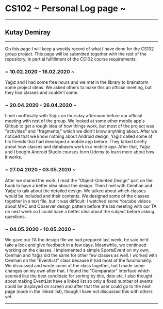 # CS102 ~ Personal Log page ~
****
## Kutay Demiray 
****

On this page I will keep a weekly record of what I have done for the CS102 group project. This page will be submitted together with the rest of the repository, in partial fulfillment of the CS102 course requirements.

### ~ 10.02.2020 - 16.02.2020 ~
Yağız and I had some free hours and we met in the library to brainstorm some project ideas. We asked others to make this an official meeting, but they had classes and couldn't come.

### ~ 20.04.2020 - 26.04.2020 ~
I met unofficially with Yağız on thursday afternoon before our official meeting with rest of the group. We looked at some other mobile app's Github to get a rough idea of how things work, but most of the project was
"activities" and "fragments," which we didn't know anything about. After we noticed that we know nothing about Android design, Yağız called some of his friends that had developed a mobile app before. They talked briefly
about how classes and databases work in a mobile app. After that, Yağız and I bought Android Studio courses form Udemy to learn more about how it works.

### ~ 27.04.2020 - 03.05.2020 ~
After we shared the work, I read the "Object-Oriented Design" part on the book to have a better idea about the design. Then I met with Cemhan and Yağız to talk about the detailed design.
We talked about which classes would be included and their contents. We designed some of the classes together in a text file, but it was difficult. I watched some Youtube videos about MVC and Observer design pattern before the
lab meeting with our TA on next week so I could have a better idea about the subject before asking questions.

### ~ 04.05.2020 - 10.05.2020 ~
We gave our TA the design file we had prepared last week, he said he'd take a look and give feedback in a few days. Meanwhile, we continued working on the classes. I implemented a simple SportsEvent on my own, Cemhan and Yağız
did the same for other few classes as well. I worked with Cemhan on the "EventList" class because it had most of the functionality. We discussed and wrote some of the class together, but I made some changes on my own after that.
I found the "Comparator" interface which seemed like the best candidate for sorting by title, date etc. I also thought about making EventList have a linked list so only a fixed number of events could be displayed on screen and
after that the user could go to the next page (node in the linked list), though I have not discussed this with others yet. 


****